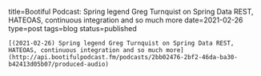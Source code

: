 
title=Bootiful Podcast: Spring legend Greg Turnquist on Spring Data REST, HATEOAS, continuous integration and so much more
date=2021-02-26
type=post
tags=blog
status=published
~~~~~~
[(2021-02-26) Spring legend Greg Turnquist on Spring Data REST, HATEOAS, continuous integration and so much more](http://api.bootifulpodcast.fm/podcasts/2bb02476-2bf2-46da-ba30-b42413d05b07/produced-audio) 
            